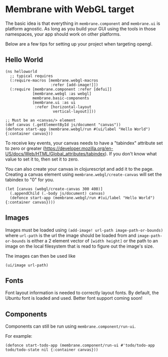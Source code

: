 # Membrane with WebGL target

The basic idea is that everything in `membrane.component` and `membrane.ui` is platform agnostic. As long as you build your GUI using the tools in those namespaces, your app should work on other platforms.

Below are a few tips for setting up your project when targeting opengl.

## Hello World

```
(ns helloworld
  ;; typical requires
  (:require-macros [membrane.webgl-macros
                    :refer [add-image!]])
  (:require [membrane.component :refer [defui]]
            [membrane.webgl :as webgl]
            membrane.basic-components
            [membrane.ui :as ui
             :refer [horizontal-layout
                     vertical-layout]]))

;; Must be an <canvas/> element
(def canvas (.getElementById js/document "canvas"))
(defonce start-app (membrane.webgl/run #(ui/label "Hello World") {:container canvas}))
```

To receive key events, your canvas needs to have a "tabindex" attribute set to zero or greater (https://developer.mozilla.org/en-US/docs/Web/HTML/Global_attributes/tabindex). If you don't know what value to set it to, then set it to zero. 

You can also create your canvas in clojurescript and add it to the page. Creating a canvas element using `membrane.webgl/create-canvas` will set the tabindex to "0" for you.

```
(let [canvas (webgl/create-canvas 300 400)]
  (.appendChild (.-body js/document) canvas)
  (defonce start-app (membrane.webgl/run #(ui/label "Hello World") {:container canvas})))
```

## Images

Images must be loaded using `(add-image! url-path image-path-or-bounds)` where `url-path` is the url the image should be loaded from and `image-path-or-bounds` is either a 2 element vector of `[width height]` or the path to an image on the local filesystem that is read to figure out the image's size.

The images can then be used like

```
(ui/image url-path)
```

## Fonts

Font layout information is needed to correctly layout fonts. By default, the Ubuntu font is loaded and used. Better font support coming soon!

## Components

Components can still be run using `membrane.component/run-ui`.

For example:
```
(defonce start-todo-app (membrane.component/run-ui #'todo/todo-app todo/todo-state nil {:container canvas}))
```
